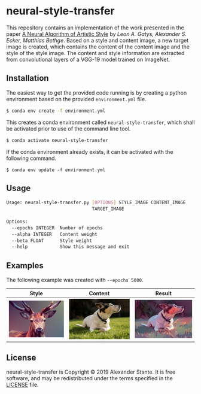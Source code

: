 # neural-style-transfer
This repository contains an implementation of the work presented in the paper 
 [A Neural Algorithm of Artistic Style](https://arxiv.org/abs/1508.06576) by *Leon A. Gatys, Alexander S. Ecker, 
 Matthias Bethge*. Based on a style and content image, a new target image is created, which contains the content of the 
 content image and the style of the style image. The content and style information are extracted from 
 convolutional layers of a VGG-19 model trained on ImageNet.

## Installation
The easiest way to get the provided code running is by creating a python environment based on the provided 
`environment.yml` file.

```sh
$ conda env create -f environment.yml
```

This creates a conda environment called `neural-style-transfer`, which shall be activated prior to use of the command 
line tool.

```sh
$ conda activate neural-style-transfer
```

If the conda environment already exists, it can be activated with the following command.

```
$ conda env update -f environment.yml
```

## Usage
```sh
Usage: neural-style-transfer.py [OPTIONS] STYLE_IMAGE CONTENT_IMAGE
                                TARGET_IMAGE

Options:
  --epochs INTEGER  Number of epochs
  --alpha INTEGER   Content weight
  --beta FLOAT      Style weight
  --help            Show this message and exit
```

## Examples
The following example was created with `--epochs 5000`.

| Style   | Content | Result|
| ------- | ------| ----- |
|![Style](docs/deer_style.jpg)|![Content](docs/dog_content.jpg)|![Style](docs/dog_target.jpg)

## License
neural-style-transfer is Copyright © 2019 Alexander Stante. It is free software, and may be redistributed under the 
terms specified in the [LICENSE](/LICENSE) file.